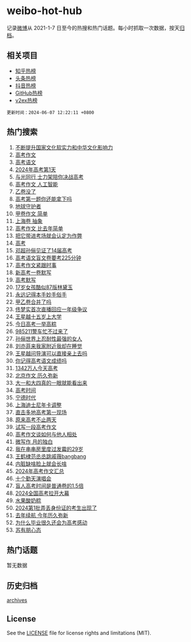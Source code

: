 # weibo-hot-hub

记录[微博](https://www.weibo.com)从 2021-1-7 日至今的热搜和热门话题。每小时抓取一次数据，按天[归档](archives)。

## 相关项目

- [知乎热榜](https://github.com/snaildev/zhihu-hot-hub)
- [头条热榜](https://github.com/snaildev/toutiao-hot-hub)
- [抖音热榜](https://github.com/snaildev/douyin-hot-hub)
- [GitHub热榜](https://github.com/snaildev/github-hot-hub)
- [v2ex热榜](https://github.com/snaildev/v2ex-hot-hub)


`更新时间：2024-06-07 12:22:11 +0800`

## 热门搜索

1. [不断提升国家文化软实力和中华文化影响力](https://m.weibo.cn/search?containerid=100103type%3D1%26t%3D10%26q%3D%23%E4%B8%8D%E6%96%AD%E6%8F%90%E5%8D%87%E5%9B%BD%E5%AE%B6%E6%96%87%E5%8C%96%E8%BD%AF%E5%AE%9E%E5%8A%9B%E5%92%8C%E4%B8%AD%E5%8D%8E%E6%96%87%E5%8C%96%E5%BD%B1%E5%93%8D%E5%8A%9B%23&stream_entry_id=51&isnewpage=1&extparam=seat%3D1%26cate%3D10103%26q%3D%2523%25E4%25B8%258D%25E6%2596%25AD%25E6%258F%2590%25E5%258D%2587%25E5%259B%25BD%25E5%25AE%25B6%25E6%2596%2587%25E5%258C%2596%25E8%25BD%25AF%25E5%25AE%259E%25E5%258A%259B%25E5%2592%258C%25E4%25B8%25AD%25E5%258D%258E%25E6%2596%2587%25E5%258C%2596%25E5%25BD%25B1%25E5%2593%258D%25E5%258A%259B%2523%26pos%3D0%26filter_type%3Drealtimehot%26dgr%3D0%26c_type%3D51%26stream_entry_id%3D51%26display_time%3D1717734130%26pre_seqid%3D1717734130553013542138)
1. [高考作文](https://m.weibo.cn/search?containerid=100103type%3D1%26t%3D10%26q%3D%23%E9%AB%98%E8%80%83%E4%BD%9C%E6%96%87%23&stream_entry_id=31&isnewpage=1&extparam=seat%3D1%26band_rank%3D1%26filter_type%3Drealtimehot%26dgr%3D0%26c_type%3D31%26flag%3D4%26cate%3D5001%26pos%3D0%26realpos%3D1%26stream_entry_id%3D31%26q%3D%2523%25E9%25AB%2598%25E8%2580%2583%25E4%25BD%259C%25E6%2596%2587%2523%26lcate%3D5001%26display_time%3D1717734130%26pre_seqid%3D1717734130553013542138)
1. [高考语文](https://m.weibo.cn/search?containerid=100103type%3D1%26t%3D10%26q%3D%E9%AB%98%E8%80%83%E8%AF%AD%E6%96%87&stream_entry_id=31&isnewpage=1&extparam=seat%3D1%26band_rank%3D2%26filter_type%3Drealtimehot%26dgr%3D0%26c_type%3D31%26flag%3D1%26cate%3D5001%26pos%3D1%26realpos%3D2%26stream_entry_id%3D31%26q%3D%25E9%25AB%2598%25E8%2580%2583%25E8%25AF%25AD%25E6%2596%2587%26lcate%3D5001%26display_time%3D1717734130%26pre_seqid%3D1717734130553013542138)
1. [2024年高考第1天](https://m.weibo.cn/search?containerid=100103type%3D1%26t%3D10%26q%3D%232024%E5%B9%B4%E9%AB%98%E8%80%83%E7%AC%AC1%E5%A4%A9%23&stream_entry_id=31&isnewpage=1&extparam=seat%3D1%26band_rank%3D3%26filter_type%3Drealtimehot%26dgr%3D0%26c_type%3D31%26flag%3D1%26cate%3D5001%26pos%3D2%26realpos%3D3%26stream_entry_id%3D31%26q%3D%25232024%25E5%25B9%25B4%25E9%25AB%2598%25E8%2580%2583%25E7%25AC%25AC1%25E5%25A4%25A9%2523%26lcate%3D5001%26display_time%3D1717734130%26pre_seqid%3D1717734130553013542138)
1. [与光同行 士力架陪你决战高考](https://m.weibo.cn/search?containerid=100103type%3D1%26t%3D10%26q%3D%23%E4%B8%8E%E5%85%89%E5%90%8C%E8%A1%8C+%E5%A3%AB%E5%8A%9B%E6%9E%B6%E9%99%AA%E4%BD%A0%E5%86%B3%E6%88%98%E9%AB%98%E8%80%83%23&stream_entry_id=31&isnewpage=1&extparam=seat%3D1%26band_rank%3D4%26q%3D%2523%25E4%25B8%258E%25E5%2585%2589%25E5%2590%258C%25E8%25A1%258C%2520%25E5%25A3%25AB%25E5%258A%259B%25E6%259E%25B6%25E9%2599%25AA%25E4%25BD%25A0%25E5%2586%25B3%25E6%2588%2598%25E9%25AB%2598%25E8%2580%2583%2523%26dgr%3D0%26c_type%3D31%26adid%3D240513%26cate%3D5001%26filter_type%3Drealtimehot%26pos%3D3%26topic_ad%3D1%26stream_entry_id%3D31%26is_ad_pos%3D1%26lcate%3D5001%26display_time%3D1717734130%26pre_seqid%3D1717734130553013542138)
1. [高考作文 人工智能](https://m.weibo.cn/search?containerid=100103type%3D1%26t%3D10%26q%3D%E9%AB%98%E8%80%83%E4%BD%9C%E6%96%87+%E4%BA%BA%E5%B7%A5%E6%99%BA%E8%83%BD&stream_entry_id=31&isnewpage=1&extparam=seat%3D1%26band_rank%3D4%26filter_type%3Drealtimehot%26dgr%3D0%26c_type%3D31%26flag%3D1%26cate%3D5001%26pos%3D4%26realpos%3D4%26stream_entry_id%3D31%26q%3D%25E9%25AB%2598%25E8%2580%2583%25E4%25BD%259C%25E6%2596%2587%2520%25E4%25BA%25BA%25E5%25B7%25A5%25E6%2599%25BA%25E8%2583%25BD%26lcate%3D5001%26display_time%3D1717734130%26pre_seqid%3D1717734130553013542138)
1. [乙卷没了](https://m.weibo.cn/search?containerid=100103type%3D1%26t%3D10%26q%3D%E4%B9%99%E5%8D%B7%E6%B2%A1%E4%BA%86&stream_entry_id=31&isnewpage=1&extparam=seat%3D1%26band_rank%3D5%26filter_type%3Drealtimehot%26dgr%3D0%26c_type%3D31%26flag%3D1%26cate%3D5001%26pos%3D5%26realpos%3D5%26stream_entry_id%3D31%26q%3D%25E4%25B9%2599%25E5%258D%25B7%25E6%25B2%25A1%25E4%25BA%2586%26lcate%3D5001%26display_time%3D1717734130%26pre_seqid%3D1717734130553013542138)
1. [高考第一题你还能拿下吗](https://m.weibo.cn/search?containerid=100103type%3D1%26t%3D10%26q%3D%23%E9%AB%98%E8%80%83%E7%AC%AC%E4%B8%80%E9%A2%98%E4%BD%A0%E8%BF%98%E8%83%BD%E6%8B%BF%E4%B8%8B%E5%90%97%23&stream_entry_id=31&isnewpage=1&extparam=seat%3D1%26band_rank%3D6%26filter_type%3Drealtimehot%26dgr%3D0%26c_type%3D31%26flag%3D2%26cate%3D5001%26pos%3D6%26realpos%3D6%26stream_entry_id%3D31%26q%3D%2523%25E9%25AB%2598%25E8%2580%2583%25E7%25AC%25AC%25E4%25B8%2580%25E9%25A2%2598%25E4%25BD%25A0%25E8%25BF%2598%25E8%2583%25BD%25E6%258B%25BF%25E4%25B8%258B%25E5%2590%2597%2523%26lcate%3D5001%26display_time%3D1717734130%26pre_seqid%3D1717734130553013542138)
1. [地球守护者](https://m.weibo.cn/search?containerid=100103type%3D1%26t%3D10%26q%3D%23%E5%9C%B0%E7%90%83%E5%AE%88%E6%8A%A4%E8%80%85%23&stream_entry_id=31&isnewpage=1&extparam=seat%3D1%26band_rank%3D7%26q%3D%2523%25E5%259C%25B0%25E7%2590%2583%25E5%25AE%2588%25E6%258A%25A4%25E8%2580%2585%2523%26dgr%3D0%26c_type%3D31%26adid%3D240754%26cate%3D5001%26filter_type%3Drealtimehot%26pos%3D7%26topic_ad%3D1%26stream_entry_id%3D31%26is_ad_pos%3D1%26lcate%3D5001%26display_time%3D1717734130%26pre_seqid%3D1717734130553013542138)
1. [甲卷作文 简单](https://m.weibo.cn/search?containerid=100103type%3D1%26t%3D10%26q%3D%E7%94%B2%E5%8D%B7%E4%BD%9C%E6%96%87+%E7%AE%80%E5%8D%95&stream_entry_id=31&isnewpage=1&extparam=seat%3D1%26band_rank%3D7%26filter_type%3Drealtimehot%26dgr%3D0%26c_type%3D31%26flag%3D1%26cate%3D5001%26pos%3D8%26realpos%3D7%26stream_entry_id%3D31%26q%3D%25E7%2594%25B2%25E5%258D%25B7%25E4%25BD%259C%25E6%2596%2587%2520%25E7%25AE%2580%25E5%258D%2595%26lcate%3D5001%26display_time%3D1717734130%26pre_seqid%3D1717734130553013542138)
1. [上海卷 抽象](https://m.weibo.cn/search?containerid=100103type%3D1%26t%3D10%26q%3D%E4%B8%8A%E6%B5%B7%E5%8D%B7+%E6%8A%BD%E8%B1%A1&stream_entry_id=31&isnewpage=1&extparam=seat%3D1%26band_rank%3D8%26filter_type%3Drealtimehot%26dgr%3D0%26c_type%3D31%26flag%3D1%26cate%3D5001%26pos%3D9%26realpos%3D8%26stream_entry_id%3D31%26q%3D%25E4%25B8%258A%25E6%25B5%25B7%25E5%258D%25B7%2520%25E6%258A%25BD%25E8%25B1%25A1%26lcate%3D5001%26display_time%3D1717734130%26pre_seqid%3D1717734130553013542138)
1. [高考作文 比去年简单](https://m.weibo.cn/search?containerid=100103type%3D1%26t%3D10%26q%3D%E9%AB%98%E8%80%83%E4%BD%9C%E6%96%87+%E6%AF%94%E5%8E%BB%E5%B9%B4%E7%AE%80%E5%8D%95&stream_entry_id=31&isnewpage=1&extparam=seat%3D1%26band_rank%3D9%26filter_type%3Drealtimehot%26dgr%3D0%26c_type%3D31%26flag%3D1%26cate%3D5001%26pos%3D10%26realpos%3D9%26stream_entry_id%3D31%26q%3D%25E9%25AB%2598%25E8%2580%2583%25E4%25BD%259C%25E6%2596%2587%2520%25E6%25AF%2594%25E5%258E%25BB%25E5%25B9%25B4%25E7%25AE%2580%25E5%258D%2595%26lcate%3D5001%26display_time%3D1717734130%26pre_seqid%3D1717734130553013542138)
1. [把它带进考场就会认定为作弊](https://m.weibo.cn/search?containerid=100103type%3D1%26t%3D10%26q%3D%23%E6%8A%8A%E5%AE%83%E5%B8%A6%E8%BF%9B%E8%80%83%E5%9C%BA%E5%B0%B1%E4%BC%9A%E8%AE%A4%E5%AE%9A%E4%B8%BA%E4%BD%9C%E5%BC%8A%23&stream_entry_id=31&isnewpage=1&extparam=seat%3D1%26band_rank%3D10%26filter_type%3Drealtimehot%26dgr%3D0%26c_type%3D31%26flag%3D1%26cate%3D5001%26pos%3D11%26realpos%3D10%26stream_entry_id%3D31%26q%3D%2523%25E6%258A%258A%25E5%25AE%2583%25E5%25B8%25A6%25E8%25BF%259B%25E8%2580%2583%25E5%259C%25BA%25E5%25B0%25B1%25E4%25BC%259A%25E8%25AE%25A4%25E5%25AE%259A%25E4%25B8%25BA%25E4%25BD%259C%25E5%25BC%258A%2523%26lcate%3D5001%26display_time%3D1717734130%26pre_seqid%3D1717734130553013542138)
1. [高考](https://m.weibo.cn/search?containerid=100103type%3D1%26t%3D10%26q%3D%E9%AB%98%E8%80%83&stream_entry_id=31&isnewpage=1&extparam=seat%3D1%26band_rank%3D11%26filter_type%3Drealtimehot%26dgr%3D0%26c_type%3D31%26flag%3D2%26cate%3D5001%26pos%3D12%26realpos%3D11%26stream_entry_id%3D31%26q%3D%25E9%25AB%2598%25E8%2580%2583%26lcate%3D5001%26display_time%3D1717734130%26pre_seqid%3D1717734130553013542138)
1. [邓超孙俪见证了14届高考](https://m.weibo.cn/search?containerid=100103type%3D1%26t%3D10%26q%3D%23%E9%82%93%E8%B6%85%E5%AD%99%E4%BF%AA%E8%A7%81%E8%AF%81%E4%BA%8614%E5%B1%8A%E9%AB%98%E8%80%83%23&stream_entry_id=31&isnewpage=1&extparam=seat%3D1%26band_rank%3D12%26filter_type%3Drealtimehot%26dgr%3D0%26c_type%3D31%26flag%3D1%26cate%3D5001%26pos%3D13%26realpos%3D12%26stream_entry_id%3D31%26q%3D%2523%25E9%2582%2593%25E8%25B6%2585%25E5%25AD%2599%25E4%25BF%25AA%25E8%25A7%2581%25E8%25AF%2581%25E4%25BA%258614%25E5%25B1%258A%25E9%25AB%2598%25E8%2580%2583%2523%26lcate%3D5001%26display_time%3D1717734130%26pre_seqid%3D1717734130553013542138)
1. [高考语文盲文卷要考225分钟](https://m.weibo.cn/search?containerid=100103type%3D1%26t%3D10%26q%3D%23%E9%AB%98%E8%80%83%E8%AF%AD%E6%96%87%E7%9B%B2%E6%96%87%E5%8D%B7%E8%A6%81%E8%80%83225%E5%88%86%E9%92%9F%23&stream_entry_id=31&isnewpage=1&extparam=seat%3D1%26band_rank%3D13%26filter_type%3Drealtimehot%26dgr%3D0%26c_type%3D31%26flag%3D1%26cate%3D5001%26pos%3D14%26realpos%3D13%26stream_entry_id%3D31%26q%3D%2523%25E9%25AB%2598%25E8%2580%2583%25E8%25AF%25AD%25E6%2596%2587%25E7%259B%25B2%25E6%2596%2587%25E5%258D%25B7%25E8%25A6%2581%25E8%2580%2583225%25E5%2588%2586%25E9%2592%259F%2523%26lcate%3D5001%26display_time%3D1717734130%26pre_seqid%3D1717734130553013542138)
1. [高考作文紧跟时事](https://m.weibo.cn/search?containerid=100103type%3D1%26t%3D10%26q%3D%E9%AB%98%E8%80%83%E4%BD%9C%E6%96%87%E7%B4%A7%E8%B7%9F%E6%97%B6%E4%BA%8B&stream_entry_id=31&isnewpage=1&extparam=seat%3D1%26band_rank%3D14%26filter_type%3Drealtimehot%26dgr%3D0%26c_type%3D31%26flag%3D1%26cate%3D5001%26pos%3D15%26realpos%3D14%26stream_entry_id%3D31%26q%3D%25E9%25AB%2598%25E8%2580%2583%25E4%25BD%259C%25E6%2596%2587%25E7%25B4%25A7%25E8%25B7%259F%25E6%2597%25B6%25E4%25BA%258B%26lcate%3D5001%26display_time%3D1717734130%26pre_seqid%3D1717734130553013542138)
1. [新高考一卷默写](https://m.weibo.cn/search?containerid=100103type%3D1%26t%3D10%26q%3D%E6%96%B0%E9%AB%98%E8%80%83%E4%B8%80%E5%8D%B7%E9%BB%98%E5%86%99&stream_entry_id=31&isnewpage=1&extparam=seat%3D1%26band_rank%3D15%26filter_type%3Drealtimehot%26dgr%3D0%26c_type%3D31%26flag%3D1%26cate%3D5001%26pos%3D16%26realpos%3D15%26stream_entry_id%3D31%26q%3D%25E6%2596%25B0%25E9%25AB%2598%25E8%2580%2583%25E4%25B8%2580%25E5%258D%25B7%25E9%25BB%2598%25E5%2586%2599%26lcate%3D5001%26display_time%3D1717734130%26pre_seqid%3D1717734130553013542138)
1. [高考默写](https://m.weibo.cn/search?containerid=100103type%3D1%26t%3D10%26q%3D%E9%AB%98%E8%80%83%E9%BB%98%E5%86%99&stream_entry_id=31&isnewpage=1&extparam=seat%3D1%26band_rank%3D16%26filter_type%3Drealtimehot%26dgr%3D0%26c_type%3D31%26flag%3D1%26cate%3D5001%26pos%3D17%26realpos%3D16%26stream_entry_id%3D31%26q%3D%25E9%25AB%2598%25E8%2580%2583%25E9%25BB%2598%25E5%2586%2599%26lcate%3D5001%26display_time%3D1717734130%26pre_seqid%3D1717734130553013542138)
1. [17岁女孩酷似87版林黛玉](https://m.weibo.cn/search?containerid=100103type%3D1%26t%3D10%26q%3D%2317%E5%B2%81%E5%A5%B3%E5%AD%A9%E9%85%B7%E4%BC%BC87%E7%89%88%E6%9E%97%E9%BB%9B%E7%8E%89%23&stream_entry_id=31&isnewpage=1&extparam=seat%3D1%26band_rank%3D17%26filter_type%3Drealtimehot%26dgr%3D0%26c_type%3D31%26flag%3D2%26cate%3D5001%26pos%3D18%26realpos%3D17%26stream_entry_id%3D31%26q%3D%252317%25E5%25B2%2581%25E5%25A5%25B3%25E5%25AD%25A9%25E9%2585%25B7%25E4%25BC%25BC87%25E7%2589%2588%25E6%259E%2597%25E9%25BB%259B%25E7%258E%2589%2523%26lcate%3D5001%26display_time%3D1717734130%26pre_seqid%3D1717734130553013542138)
1. [永远记得本手妙手俗手](https://m.weibo.cn/search?containerid=100103type%3D1%26t%3D10%26q%3D%E6%B0%B8%E8%BF%9C%E8%AE%B0%E5%BE%97%E6%9C%AC%E6%89%8B%E5%A6%99%E6%89%8B%E4%BF%97%E6%89%8B&stream_entry_id=31&isnewpage=1&extparam=seat%3D1%26band_rank%3D18%26filter_type%3Drealtimehot%26dgr%3D0%26c_type%3D31%26flag%3D1%26cate%3D5001%26pos%3D19%26realpos%3D18%26stream_entry_id%3D31%26q%3D%25E6%25B0%25B8%25E8%25BF%259C%25E8%25AE%25B0%25E5%25BE%2597%25E6%259C%25AC%25E6%2589%258B%25E5%25A6%2599%25E6%2589%258B%25E4%25BF%2597%25E6%2589%258B%26lcate%3D5001%26display_time%3D1717734130%26pre_seqid%3D1717734130553013542138)
1. [甲乙卷合并了吗](https://m.weibo.cn/search?containerid=100103type%3D1%26t%3D10%26q%3D%23%E7%94%B2%E4%B9%99%E5%8D%B7%E5%90%88%E5%B9%B6%E4%BA%86%E5%90%97%23&stream_entry_id=31&isnewpage=1&extparam=seat%3D1%26band_rank%3D19%26filter_type%3Drealtimehot%26dgr%3D0%26c_type%3D31%26flag%3D1%26cate%3D5001%26pos%3D20%26realpos%3D19%26stream_entry_id%3D31%26q%3D%2523%25E7%2594%25B2%25E4%25B9%2599%25E5%258D%25B7%25E5%2590%2588%25E5%25B9%25B6%25E4%25BA%2586%25E5%2590%2597%2523%26lcate%3D5001%26display_time%3D1717734130%26pre_seqid%3D1717734130553013542138)
1. [佟梦实首次直播回应一年级争议](https://m.weibo.cn/search?containerid=100103type%3D1%26t%3D10%26q%3D%23%E4%BD%9F%E6%A2%A6%E5%AE%9E%E9%A6%96%E6%AC%A1%E7%9B%B4%E6%92%AD%E5%9B%9E%E5%BA%94%E4%B8%80%E5%B9%B4%E7%BA%A7%E4%BA%89%E8%AE%AE%23&stream_entry_id=31&isnewpage=1&extparam=seat%3D1%26band_rank%3D20%26filter_type%3Drealtimehot%26dgr%3D0%26c_type%3D31%26flag%3D1%26cate%3D5001%26pos%3D21%26realpos%3D20%26stream_entry_id%3D31%26q%3D%2523%25E4%25BD%259F%25E6%25A2%25A6%25E5%25AE%259E%25E9%25A6%2596%25E6%25AC%25A1%25E7%259B%25B4%25E6%2592%25AD%25E5%259B%259E%25E5%25BA%2594%25E4%25B8%2580%25E5%25B9%25B4%25E7%25BA%25A7%25E4%25BA%2589%25E8%25AE%25AE%2523%26lcate%3D5001%26display_time%3D1717734130%26pre_seqid%3D1717734130553013542138)
1. [王星越十五岁上大学](https://m.weibo.cn/search?containerid=100103type%3D1%26t%3D10%26q%3D%23%E7%8E%8B%E6%98%9F%E8%B6%8A%E5%8D%81%E4%BA%94%E5%B2%81%E4%B8%8A%E5%A4%A7%E5%AD%A6%23&stream_entry_id=31&isnewpage=1&extparam=seat%3D1%26band_rank%3D21%26filter_type%3Drealtimehot%26dgr%3D0%26c_type%3D31%26flag%3D1%26cate%3D5001%26pos%3D22%26realpos%3D21%26stream_entry_id%3D31%26q%3D%2523%25E7%258E%258B%25E6%2598%259F%25E8%25B6%258A%25E5%258D%2581%25E4%25BA%2594%25E5%25B2%2581%25E4%25B8%258A%25E5%25A4%25A7%25E5%25AD%25A6%2523%26lcate%3D5001%26display_time%3D1717734130%26pre_seqid%3D1717734130553013542138)
1. [今日高考一举高粽](https://m.weibo.cn/search?containerid=100103type%3D1%26t%3D10%26q%3D%23%E4%BB%8A%E6%97%A5%E9%AB%98%E8%80%83%E4%B8%80%E4%B8%BE%E9%AB%98%E7%B2%BD%23&stream_entry_id=31&isnewpage=1&extparam=seat%3D1%26band_rank%3D22%26filter_type%3Drealtimehot%26dgr%3D0%26c_type%3D31%26flag%3D32768%26cate%3D5001%26pos%3D23%26realpos%3D22%26stream_entry_id%3D31%26q%3D%2523%25E4%25BB%258A%25E6%2597%25A5%25E9%25AB%2598%25E8%2580%2583%25E4%25B8%2580%25E4%25B8%25BE%25E9%25AB%2598%25E7%25B2%25BD%2523%26lcate%3D5001%26display_time%3D1717734130%26pre_seqid%3D1717734130553013542138)
1. [985211警车忙不过来了](https://m.weibo.cn/search?containerid=100103type%3D1%26t%3D10%26q%3D%23985211%E8%AD%A6%E8%BD%A6%E5%BF%99%E4%B8%8D%E8%BF%87%E6%9D%A5%E4%BA%86%23&stream_entry_id=31&isnewpage=1&extparam=seat%3D1%26band_rank%3D23%26filter_type%3Drealtimehot%26dgr%3D0%26c_type%3D31%26flag%3D1%26cate%3D5001%26pos%3D24%26realpos%3D23%26stream_entry_id%3D31%26q%3D%2523985211%25E8%25AD%25A6%25E8%25BD%25A6%25E5%25BF%2599%25E4%25B8%258D%25E8%25BF%2587%25E6%259D%25A5%25E4%25BA%2586%2523%26lcate%3D5001%26display_time%3D1717734130%26pre_seqid%3D1717734130553013542138)
1. [孙俪世界上忍耐性最强的女人](https://m.weibo.cn/search?containerid=100103type%3D1%26t%3D10%26q%3D%23%E5%AD%99%E4%BF%AA%E4%B8%96%E7%95%8C%E4%B8%8A%E5%BF%8D%E8%80%90%E6%80%A7%E6%9C%80%E5%BC%BA%E7%9A%84%E5%A5%B3%E4%BA%BA%23&stream_entry_id=31&isnewpage=1&extparam=seat%3D1%26band_rank%3D24%26filter_type%3Drealtimehot%26dgr%3D0%26c_type%3D31%26flag%3D1%26cate%3D5001%26pos%3D25%26realpos%3D24%26stream_entry_id%3D31%26q%3D%2523%25E5%25AD%2599%25E4%25BF%25AA%25E4%25B8%2596%25E7%2595%258C%25E4%25B8%258A%25E5%25BF%258D%25E8%2580%2590%25E6%2580%25A7%25E6%259C%2580%25E5%25BC%25BA%25E7%259A%2584%25E5%25A5%25B3%25E4%25BA%25BA%2523%26lcate%3D5001%26display_time%3D1717734130%26pre_seqid%3D1717734130553013542138)
1. [刘亦菲来我家附近我却在睡觉](https://m.weibo.cn/search?containerid=100103type%3D1%26t%3D10%26q%3D%23%E5%88%98%E4%BA%A6%E8%8F%B2%E6%9D%A5%E6%88%91%E5%AE%B6%E9%99%84%E8%BF%91%E6%88%91%E5%8D%B4%E5%9C%A8%E7%9D%A1%E8%A7%89%23&stream_entry_id=31&isnewpage=1&extparam=seat%3D1%26band_rank%3D25%26filter_type%3Drealtimehot%26dgr%3D0%26c_type%3D31%26flag%3D1%26cate%3D5001%26pos%3D26%26realpos%3D25%26stream_entry_id%3D31%26q%3D%2523%25E5%2588%2598%25E4%25BA%25A6%25E8%258F%25B2%25E6%259D%25A5%25E6%2588%2591%25E5%25AE%25B6%25E9%2599%2584%25E8%25BF%2591%25E6%2588%2591%25E5%258D%25B4%25E5%259C%25A8%25E7%259D%25A1%25E8%25A7%2589%2523%26lcate%3D5001%26display_time%3D1717734130%26pre_seqid%3D1717734130553013542138)
1. [王星越问导演可以直接亲上去吗](https://m.weibo.cn/search?containerid=100103type%3D1%26t%3D10%26q%3D%23%E7%8E%8B%E6%98%9F%E8%B6%8A%E9%97%AE%E5%AF%BC%E6%BC%94%E5%8F%AF%E4%BB%A5%E7%9B%B4%E6%8E%A5%E4%BA%B2%E4%B8%8A%E5%8E%BB%E5%90%97%23&stream_entry_id=31&isnewpage=1&extparam=seat%3D1%26band_rank%3D26%26filter_type%3Drealtimehot%26dgr%3D0%26c_type%3D31%26flag%3D1%26cate%3D5001%26pos%3D27%26realpos%3D26%26stream_entry_id%3D31%26q%3D%2523%25E7%258E%258B%25E6%2598%259F%25E8%25B6%258A%25E9%2597%25AE%25E5%25AF%25BC%25E6%25BC%2594%25E5%258F%25AF%25E4%25BB%25A5%25E7%259B%25B4%25E6%258E%25A5%25E4%25BA%25B2%25E4%25B8%258A%25E5%258E%25BB%25E5%2590%2597%2523%26lcate%3D5001%26display_time%3D1717734130%26pre_seqid%3D1717734130553013542138)
1. [你记得高考语文成绩吗](https://m.weibo.cn/search?containerid=100103type%3D1%26t%3D10%26q%3D%23%E4%BD%A0%E8%AE%B0%E5%BE%97%E9%AB%98%E8%80%83%E8%AF%AD%E6%96%87%E6%88%90%E7%BB%A9%E5%90%97%23&stream_entry_id=31&isnewpage=1&extparam=seat%3D1%26band_rank%3D27%26filter_type%3Drealtimehot%26dgr%3D0%26c_type%3D31%26flag%3D0%26cate%3D5001%26pos%3D28%26realpos%3D27%26stream_entry_id%3D31%26q%3D%2523%25E4%25BD%25A0%25E8%25AE%25B0%25E5%25BE%2597%25E9%25AB%2598%25E8%2580%2583%25E8%25AF%25AD%25E6%2596%2587%25E6%2588%2590%25E7%25BB%25A9%25E5%2590%2597%2523%26lcate%3D5001%26display_time%3D1717734130%26pre_seqid%3D1717734130553013542138)
1. [1342万人今天高考](https://m.weibo.cn/search?containerid=100103type%3D1%26t%3D10%26q%3D%231342%E4%B8%87%E4%BA%BA%E4%BB%8A%E5%A4%A9%E9%AB%98%E8%80%83%23&stream_entry_id=31&isnewpage=1&extparam=seat%3D1%26band_rank%3D28%26filter_type%3Drealtimehot%26dgr%3D0%26c_type%3D31%26flag%3D0%26cate%3D5001%26pos%3D29%26realpos%3D28%26stream_entry_id%3D31%26q%3D%25231342%25E4%25B8%2587%25E4%25BA%25BA%25E4%25BB%258A%25E5%25A4%25A9%25E9%25AB%2598%25E8%2580%2583%2523%26lcate%3D5001%26display_time%3D1717734130%26pre_seqid%3D1717734130553013542138)
1. [北京作文 历久弥新](https://m.weibo.cn/search?containerid=100103type%3D1%26t%3D10%26q%3D%E5%8C%97%E4%BA%AC%E4%BD%9C%E6%96%87+%E5%8E%86%E4%B9%85%E5%BC%A5%E6%96%B0&stream_entry_id=31&isnewpage=1&extparam=seat%3D1%26band_rank%3D29%26filter_type%3Drealtimehot%26dgr%3D0%26c_type%3D31%26flag%3D1%26cate%3D5001%26pos%3D30%26realpos%3D29%26stream_entry_id%3D31%26q%3D%25E5%258C%2597%25E4%25BA%25AC%25E4%25BD%259C%25E6%2596%2587%2520%25E5%258E%2586%25E4%25B9%2585%25E5%25BC%25A5%25E6%2596%25B0%26lcate%3D5001%26display_time%3D1717734130%26pre_seqid%3D1717734130553013542138)
1. [大一和大四真的一眼就能看出来](https://m.weibo.cn/search?containerid=100103type%3D1%26t%3D10%26q%3D%23%E5%A4%A7%E4%B8%80%E5%92%8C%E5%A4%A7%E5%9B%9B%E7%9C%9F%E7%9A%84%E4%B8%80%E7%9C%BC%E5%B0%B1%E8%83%BD%E7%9C%8B%E5%87%BA%E6%9D%A5%23&stream_entry_id=31&isnewpage=1&extparam=seat%3D1%26band_rank%3D30%26filter_type%3Drealtimehot%26dgr%3D0%26c_type%3D31%26flag%3D1%26cate%3D5001%26pos%3D31%26realpos%3D30%26stream_entry_id%3D31%26q%3D%2523%25E5%25A4%25A7%25E4%25B8%2580%25E5%2592%258C%25E5%25A4%25A7%25E5%259B%259B%25E7%259C%259F%25E7%259A%2584%25E4%25B8%2580%25E7%259C%25BC%25E5%25B0%25B1%25E8%2583%25BD%25E7%259C%258B%25E5%2587%25BA%25E6%259D%25A5%2523%26lcate%3D5001%26display_time%3D1717734130%26pre_seqid%3D1717734130553013542138)
1. [高考时间](https://m.weibo.cn/search?containerid=100103type%3D1%26t%3D10%26q%3D%E9%AB%98%E8%80%83%E6%97%B6%E9%97%B4&stream_entry_id=31&isnewpage=1&extparam=seat%3D1%26band_rank%3D31%26filter_type%3Drealtimehot%26dgr%3D0%26c_type%3D31%26flag%3D0%26cate%3D5001%26pos%3D32%26realpos%3D31%26stream_entry_id%3D31%26q%3D%25E9%25AB%2598%25E8%2580%2583%25E6%2597%25B6%25E9%2597%25B4%26lcate%3D5001%26display_time%3D1717734130%26pre_seqid%3D1717734130553013542138)
1. [宁德时代](https://m.weibo.cn/search?containerid=100103type%3D1%26t%3D10%26q%3D%E5%AE%81%E5%BE%B7%E6%97%B6%E4%BB%A3&stream_entry_id=31&isnewpage=1&extparam=seat%3D1%26band_rank%3D32%26filter_type%3Drealtimehot%26dgr%3D0%26c_type%3D31%26flag%3D0%26cate%3D5001%26pos%3D33%26realpos%3D32%26stream_entry_id%3D31%26q%3D%25E5%25AE%2581%25E5%25BE%25B7%25E6%2597%25B6%25E4%25BB%25A3%26lcate%3D5001%26display_time%3D1717734130%26pre_seqid%3D1717734130553013542138)
1. [上海迪士尼年卡调整](https://m.weibo.cn/search?containerid=100103type%3D1%26t%3D10%26q%3D%23%E4%B8%8A%E6%B5%B7%E8%BF%AA%E5%A3%AB%E5%B0%BC%E5%B9%B4%E5%8D%A1%E8%B0%83%E6%95%B4%23&stream_entry_id=31&isnewpage=1&extparam=seat%3D1%26band_rank%3D33%26filter_type%3Drealtimehot%26dgr%3D0%26c_type%3D31%26flag%3D0%26cate%3D5001%26pos%3D34%26realpos%3D33%26stream_entry_id%3D31%26q%3D%2523%25E4%25B8%258A%25E6%25B5%25B7%25E8%25BF%25AA%25E5%25A3%25AB%25E5%25B0%25BC%25E5%25B9%25B4%25E5%258D%25A1%25E8%25B0%2583%25E6%2595%25B4%2523%26lcate%3D5001%26display_time%3D1717734130%26pre_seqid%3D1717734130553013542138)
1. [直击多地高考第一现场](https://m.weibo.cn/search?containerid=100103type%3D1%26t%3D10%26q%3D%23%E7%9B%B4%E5%87%BB%E5%A4%9A%E5%9C%B0%E9%AB%98%E8%80%83%E7%AC%AC%E4%B8%80%E7%8E%B0%E5%9C%BA%23&stream_entry_id=31&isnewpage=1&extparam=seat%3D1%26band_rank%3D34%26filter_type%3Drealtimehot%26dgr%3D0%26c_type%3D31%26flag%3D0%26cate%3D5001%26pos%3D35%26realpos%3D34%26stream_entry_id%3D31%26q%3D%2523%25E7%259B%25B4%25E5%2587%25BB%25E5%25A4%259A%25E5%259C%25B0%25E9%25AB%2598%25E8%2580%2583%25E7%25AC%25AC%25E4%25B8%2580%25E7%258E%25B0%25E5%259C%25BA%2523%26lcate%3D5001%26display_time%3D1717734130%26pre_seqid%3D1717734130553013542138)
1. [原来高考不止两天](https://m.weibo.cn/search?containerid=100103type%3D1%26t%3D10%26q%3D%23%E5%8E%9F%E6%9D%A5%E9%AB%98%E8%80%83%E4%B8%8D%E6%AD%A2%E4%B8%A4%E5%A4%A9%23&stream_entry_id=31&isnewpage=1&extparam=seat%3D1%26band_rank%3D35%26filter_type%3Drealtimehot%26dgr%3D0%26c_type%3D31%26flag%3D0%26cate%3D5001%26pos%3D36%26realpos%3D35%26stream_entry_id%3D31%26q%3D%2523%25E5%258E%259F%25E6%259D%25A5%25E9%25AB%2598%25E8%2580%2583%25E4%25B8%258D%25E6%25AD%25A2%25E4%25B8%25A4%25E5%25A4%25A9%2523%26lcate%3D5001%26display_time%3D1717734130%26pre_seqid%3D1717734130553013542138)
1. [试写一段高考作文](https://m.weibo.cn/search?containerid=100103type%3D1%26t%3D10%26q%3D%23%E8%AF%95%E5%86%99%E4%B8%80%E6%AE%B5%E9%AB%98%E8%80%83%E4%BD%9C%E6%96%87%23&stream_entry_id=31&isnewpage=1&extparam=seat%3D1%26band_rank%3D36%26filter_type%3Drealtimehot%26dgr%3D0%26c_type%3D31%26flag%3D1%26cate%3D5001%26pos%3D37%26realpos%3D36%26stream_entry_id%3D31%26q%3D%2523%25E8%25AF%2595%25E5%2586%2599%25E4%25B8%2580%25E6%25AE%25B5%25E9%25AB%2598%25E8%2580%2583%25E4%25BD%259C%25E6%2596%2587%2523%26lcate%3D5001%26display_time%3D1717734130%26pre_seqid%3D1717734130553013542138)
1. [高考作文谈如何与他人相处](https://m.weibo.cn/search?containerid=100103type%3D1%26t%3D10%26q%3D%23%E9%AB%98%E8%80%83%E4%BD%9C%E6%96%87%E8%B0%88%E5%A6%82%E4%BD%95%E4%B8%8E%E4%BB%96%E4%BA%BA%E7%9B%B8%E5%A4%84%23&stream_entry_id=31&isnewpage=1&extparam=seat%3D1%26band_rank%3D37%26filter_type%3Drealtimehot%26dgr%3D0%26c_type%3D31%26flag%3D1%26cate%3D5001%26pos%3D38%26realpos%3D37%26stream_entry_id%3D31%26q%3D%2523%25E9%25AB%2598%25E8%2580%2583%25E4%25BD%259C%25E6%2596%2587%25E8%25B0%2588%25E5%25A6%2582%25E4%25BD%2595%25E4%25B8%258E%25E4%25BB%2596%25E4%25BA%25BA%25E7%259B%25B8%25E5%25A4%2584%2523%26lcate%3D5001%26display_time%3D1717734130%26pre_seqid%3D1717734130553013542138)
1. [微写作 月的独白](https://m.weibo.cn/search?containerid=100103type%3D1%26t%3D10%26q%3D%E5%BE%AE%E5%86%99%E4%BD%9C+%E6%9C%88%E7%9A%84%E7%8B%AC%E7%99%BD&stream_entry_id=31&isnewpage=1&extparam=seat%3D1%26band_rank%3D38%26filter_type%3Drealtimehot%26dgr%3D0%26c_type%3D31%26flag%3D1%26cate%3D5001%26pos%3D39%26realpos%3D38%26stream_entry_id%3D31%26q%3D%25E5%25BE%25AE%25E5%2586%2599%25E4%25BD%259C%2520%25E6%259C%2588%25E7%259A%2584%25E7%258B%25AC%25E7%2599%25BD%26lcate%3D5001%26display_time%3D1717734130%26pre_seqid%3D1717734130553013542138)
1. [我在串串房里度过发霉的29岁](https://m.weibo.cn/search?containerid=100103type%3D1%26t%3D10%26q%3D%23%E6%88%91%E5%9C%A8%E4%B8%B2%E4%B8%B2%E6%88%BF%E9%87%8C%E5%BA%A6%E8%BF%87%E5%8F%91%E9%9C%89%E7%9A%8429%E5%B2%81%23&stream_entry_id=31&isnewpage=1&extparam=seat%3D1%26band_rank%3D39%26filter_type%3Drealtimehot%26dgr%3D0%26c_type%3D31%26flag%3D0%26cate%3D5001%26pos%3D40%26realpos%3D39%26stream_entry_id%3D31%26q%3D%2523%25E6%2588%2591%25E5%259C%25A8%25E4%25B8%25B2%25E4%25B8%25B2%25E6%2588%25BF%25E9%2587%258C%25E5%25BA%25A6%25E8%25BF%2587%25E5%258F%2591%25E9%259C%2589%25E7%259A%258429%25E5%25B2%2581%2523%26lcate%3D5001%26display_time%3D1717734130%26pre_seqid%3D1717734130553013542138)
1. [王鹤棣范丞丞跳戚薇bangbang](https://m.weibo.cn/search?containerid=100103type%3D1%26t%3D10%26q%3D%23%E7%8E%8B%E9%B9%A4%E6%A3%A3%E8%8C%83%E4%B8%9E%E4%B8%9E%E8%B7%B3%E6%88%9A%E8%96%87bangbang%23&stream_entry_id=31&isnewpage=1&extparam=seat%3D1%26band_rank%3D40%26filter_type%3Drealtimehot%26dgr%3D0%26c_type%3D31%26flag%3D1%26cate%3D5001%26pos%3D41%26realpos%3D40%26stream_entry_id%3D31%26q%3D%2523%25E7%258E%258B%25E9%25B9%25A4%25E6%25A3%25A3%25E8%258C%2583%25E4%25B8%259E%25E4%25B8%259E%25E8%25B7%25B3%25E6%2588%259A%25E8%2596%2587bangbang%2523%26lcate%3D5001%26display_time%3D1717734130%26pre_seqid%3D1717734130553013542138)
1. [内脏缺啥脸上就会长啥](https://m.weibo.cn/search?containerid=100103type%3D1%26t%3D10%26q%3D%23%E5%86%85%E8%84%8F%E7%BC%BA%E5%95%A5%E8%84%B8%E4%B8%8A%E5%B0%B1%E4%BC%9A%E9%95%BF%E5%95%A5%23&stream_entry_id=31&isnewpage=1&extparam=seat%3D1%26band_rank%3D41%26filter_type%3Drealtimehot%26dgr%3D0%26c_type%3D31%26flag%3D0%26cate%3D5001%26pos%3D42%26realpos%3D41%26stream_entry_id%3D31%26q%3D%2523%25E5%2586%2585%25E8%2584%258F%25E7%25BC%25BA%25E5%2595%25A5%25E8%2584%25B8%25E4%25B8%258A%25E5%25B0%25B1%25E4%25BC%259A%25E9%2595%25BF%25E5%2595%25A5%2523%26lcate%3D5001%26display_time%3D1717734130%26pre_seqid%3D1717734130553013542138)
1. [2024年高考作文汇总](https://m.weibo.cn/search?containerid=100103type%3D1%26t%3D10%26q%3D%232024%E5%B9%B4%E9%AB%98%E8%80%83%E4%BD%9C%E6%96%87%E6%B1%87%E6%80%BB%23&stream_entry_id=31&isnewpage=1&extparam=seat%3D1%26band_rank%3D42%26filter_type%3Drealtimehot%26dgr%3D0%26c_type%3D31%26flag%3D1%26cate%3D5001%26pos%3D43%26realpos%3D42%26stream_entry_id%3D31%26q%3D%25232024%25E5%25B9%25B4%25E9%25AB%2598%25E8%2580%2583%25E4%25BD%259C%25E6%2596%2587%25E6%25B1%2587%25E6%2580%25BB%2523%26lcate%3D5001%26display_time%3D1717734130%26pre_seqid%3D1717734130553013542138)
1. [十个勤天演唱会](https://m.weibo.cn/search?containerid=100103type%3D1%26t%3D10%26q%3D%E5%8D%81%E4%B8%AA%E5%8B%A4%E5%A4%A9%E6%BC%94%E5%94%B1%E4%BC%9A&stream_entry_id=31&isnewpage=1&extparam=seat%3D1%26band_rank%3D43%26filter_type%3Drealtimehot%26dgr%3D0%26c_type%3D31%26flag%3D0%26cate%3D5001%26pos%3D44%26realpos%3D43%26stream_entry_id%3D31%26q%3D%25E5%258D%2581%25E4%25B8%25AA%25E5%258B%25A4%25E5%25A4%25A9%25E6%25BC%2594%25E5%2594%25B1%25E4%25BC%259A%26lcate%3D5001%26display_time%3D1717734130%26pre_seqid%3D1717734130553013542138)
1. [盲人高考时间是普通卷的1.5倍](https://m.weibo.cn/search?containerid=100103type%3D1%26t%3D10%26q%3D%23%E7%9B%B2%E4%BA%BA%E9%AB%98%E8%80%83%E6%97%B6%E9%97%B4%E6%98%AF%E6%99%AE%E9%80%9A%E5%8D%B7%E7%9A%841.5%E5%80%8D%23&stream_entry_id=31&isnewpage=1&extparam=seat%3D1%26band_rank%3D44%26filter_type%3Drealtimehot%26dgr%3D0%26c_type%3D31%26flag%3D0%26cate%3D5001%26pos%3D45%26realpos%3D44%26stream_entry_id%3D31%26q%3D%2523%25E7%259B%25B2%25E4%25BA%25BA%25E9%25AB%2598%25E8%2580%2583%25E6%2597%25B6%25E9%2597%25B4%25E6%2598%25AF%25E6%2599%25AE%25E9%2580%259A%25E5%258D%25B7%25E7%259A%25841.5%25E5%2580%258D%2523%26lcate%3D5001%26display_time%3D1717734130%26pre_seqid%3D1717734130553013542138)
1. [2024全国高考拉开大幕](https://m.weibo.cn/search?containerid=100103type%3D1%26t%3D10%26q%3D%232024%E5%85%A8%E5%9B%BD%E9%AB%98%E8%80%83%E6%8B%89%E5%BC%80%E5%A4%A7%E5%B9%95%23&stream_entry_id=31&isnewpage=1&extparam=seat%3D1%26band_rank%3D45%26filter_type%3Drealtimehot%26dgr%3D0%26c_type%3D31%26flag%3D1%26cate%3D5001%26pos%3D46%26realpos%3D45%26stream_entry_id%3D31%26q%3D%25232024%25E5%2585%25A8%25E5%259B%25BD%25E9%25AB%2598%25E8%2580%2583%25E6%258B%2589%25E5%25BC%2580%25E5%25A4%25A7%25E5%25B9%2595%2523%26lcate%3D5001%26display_time%3D1717734130%26pre_seqid%3D1717734130553013542138)
1. [水果酸奶粽](https://m.weibo.cn/search?containerid=100103type%3D1%26t%3D10%26q%3D%23%E6%B0%B4%E6%9E%9C%E9%85%B8%E5%A5%B6%E7%B2%BD%23&stream_entry_id=31&isnewpage=1&extparam=seat%3D1%26band_rank%3D46%26filter_type%3Drealtimehot%26dgr%3D0%26c_type%3D31%26flag%3D1%26cate%3D5001%26pos%3D47%26realpos%3D46%26stream_entry_id%3D31%26q%3D%2523%25E6%25B0%25B4%25E6%259E%259C%25E9%2585%25B8%25E5%25A5%25B6%25E7%25B2%25BD%2523%26lcate%3D5001%26display_time%3D1717734130%26pre_seqid%3D1717734130553013542138)
1. [2024第1批弄丢身份证的考生出现了](https://m.weibo.cn/search?containerid=100103type%3D1%26t%3D10%26q%3D%232024%E7%AC%AC1%E6%89%B9%E5%BC%84%E4%B8%A2%E8%BA%AB%E4%BB%BD%E8%AF%81%E7%9A%84%E8%80%83%E7%94%9F%E5%87%BA%E7%8E%B0%E4%BA%86%23&stream_entry_id=31&isnewpage=1&extparam=seat%3D1%26band_rank%3D47%26filter_type%3Drealtimehot%26dgr%3D0%26c_type%3D31%26flag%3D0%26cate%3D5001%26pos%3D48%26realpos%3D47%26stream_entry_id%3D31%26q%3D%25232024%25E7%25AC%25AC1%25E6%2589%25B9%25E5%25BC%2584%25E4%25B8%25A2%25E8%25BA%25AB%25E4%25BB%25BD%25E8%25AF%2581%25E7%259A%2584%25E8%2580%2583%25E7%2594%259F%25E5%2587%25BA%25E7%258E%25B0%25E4%25BA%2586%2523%26lcate%3D5001%26display_time%3D1717734130%26pre_seqid%3D1717734130553013542138)
1. [去年续航 今年历久弥新](https://m.weibo.cn/search?containerid=100103type%3D1%26t%3D10%26q%3D%E5%8E%BB%E5%B9%B4%E7%BB%AD%E8%88%AA+%E4%BB%8A%E5%B9%B4%E5%8E%86%E4%B9%85%E5%BC%A5%E6%96%B0&stream_entry_id=31&isnewpage=1&extparam=seat%3D1%26band_rank%3D48%26filter_type%3Drealtimehot%26dgr%3D0%26c_type%3D31%26flag%3D1%26cate%3D5001%26pos%3D49%26realpos%3D48%26stream_entry_id%3D31%26q%3D%25E5%258E%25BB%25E5%25B9%25B4%25E7%25BB%25AD%25E8%2588%25AA%2520%25E4%25BB%258A%25E5%25B9%25B4%25E5%258E%2586%25E4%25B9%2585%25E5%25BC%25A5%25E6%2596%25B0%26lcate%3D5001%26display_time%3D1717734130%26pre_seqid%3D1717734130553013542138)
1. [为什么毕业很久还会为高考感动](https://m.weibo.cn/search?containerid=100103type%3D1%26t%3D10%26q%3D%23%E4%B8%BA%E4%BB%80%E4%B9%88%E6%AF%95%E4%B8%9A%E5%BE%88%E4%B9%85%E8%BF%98%E4%BC%9A%E4%B8%BA%E9%AB%98%E8%80%83%E6%84%9F%E5%8A%A8%23&stream_entry_id=31&isnewpage=1&extparam=seat%3D1%26band_rank%3D49%26filter_type%3Drealtimehot%26dgr%3D0%26c_type%3D31%26flag%3D0%26cate%3D5001%26pos%3D50%26realpos%3D49%26stream_entry_id%3D31%26q%3D%2523%25E4%25B8%25BA%25E4%25BB%2580%25E4%25B9%2588%25E6%25AF%2595%25E4%25B8%259A%25E5%25BE%2588%25E4%25B9%2585%25E8%25BF%2598%25E4%25BC%259A%25E4%25B8%25BA%25E9%25AB%2598%25E8%2580%2583%25E6%2584%259F%25E5%258A%25A8%2523%26lcate%3D5001%26display_time%3D1717734130%26pre_seqid%3D1717734130553013542138)
1. [苏有朋心态](https://m.weibo.cn/search?containerid=100103type%3D1%26t%3D10%26q%3D%23%E8%8B%8F%E6%9C%89%E6%9C%8B%E5%BF%83%E6%80%81%23&stream_entry_id=31&isnewpage=1&extparam=seat%3D1%26band_rank%3D50%26filter_type%3Drealtimehot%26dgr%3D0%26c_type%3D31%26flag%3D1%26cate%3D5001%26pos%3D51%26realpos%3D50%26stream_entry_id%3D31%26q%3D%2523%25E8%258B%258F%25E6%259C%2589%25E6%259C%258B%25E5%25BF%2583%25E6%2580%2581%2523%26lcate%3D5001%26display_time%3D1717734130%26pre_seqid%3D1717734130553013542138)

## 热门话题

暂无数据

## 历史归档

[archives](archives)

## License

See the [LICENSE](LICENSE) file for license rights and limitations (MIT).

